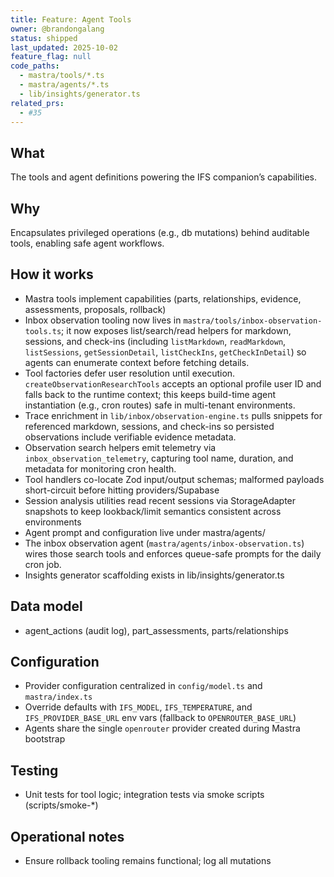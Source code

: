 ```yaml
---
title: Feature: Agent Tools
owner: @brandongalang
status: shipped
last_updated: 2025-10-02
feature_flag: null
code_paths:
  - mastra/tools/*.ts
  - mastra/agents/*.ts
  - lib/insights/generator.ts
related_prs:
  - #35
---
```


## What
The tools and agent definitions powering the IFS companion’s capabilities.

## Why
Encapsulates privileged operations (e.g., db mutations) behind auditable tools, enabling safe agent workflows.

## How it works
- Mastra tools implement capabilities (parts, relationships, evidence, assessments, proposals, rollback)
- Inbox observation tooling now lives in `mastra/tools/inbox-observation-tools.ts`; it now exposes list/search/read helpers for markdown, sessions, and check-ins (including `listMarkdown`, `readMarkdown`, `listSessions`, `getSessionDetail`, `listCheckIns`, `getCheckInDetail`) so agents can enumerate context before fetching details.
- Tool factories defer user resolution until execution. `createObservationResearchTools` accepts an optional profile user ID and falls back to the runtime context; this keeps build-time agent instantiation (e.g., cron routes) safe in multi-tenant environments.
- Trace enrichment in `lib/inbox/observation-engine.ts` pulls snippets for referenced markdown, sessions, and check-ins so persisted observations include verifiable evidence metadata.
- Observation search helpers emit telemetry via `inbox_observation_telemetry`, capturing tool name, duration, and metadata for monitoring cron health.
- Tool handlers co-locate Zod input/output schemas; malformed payloads short-circuit before hitting providers/Supabase
- Session analysis utilities read recent sessions via StorageAdapter snapshots to keep lookback/limit semantics consistent across environments
- Agent prompt and configuration live under mastra/agents/
- The inbox observation agent (`mastra/agents/inbox-observation.ts`) wires those search tools and enforces queue-safe prompts for the daily cron job.
- Insights generator scaffolding exists in lib/insights/generator.ts

## Data model
- agent_actions (audit log), part_assessments, parts/relationships

## Configuration
- Provider configuration centralized in `config/model.ts` and `mastra/index.ts`
- Override defaults with `IFS_MODEL`, `IFS_TEMPERATURE`, and `IFS_PROVIDER_BASE_URL` env vars (fallback to `OPENROUTER_BASE_URL`)
- Agents share the single `openrouter` provider created during Mastra bootstrap

## Testing
- Unit tests for tool logic; integration tests via smoke scripts (scripts/smoke-*)

## Operational notes
- Ensure rollback tooling remains functional; log all mutations
